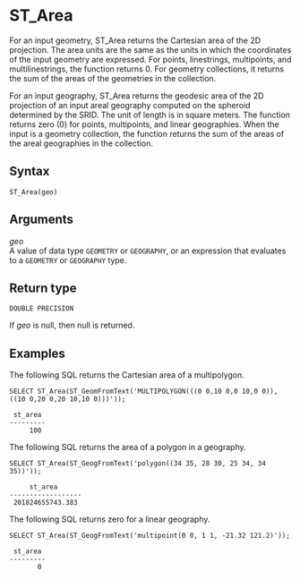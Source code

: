# ST\_Area<a name="ST_Area-function"></a>

For an input geometry, ST\_Area returns the Cartesian area of the 2D projection\. The area units are the same as the units in which the coordinates of the input geometry are expressed\. For points, linestrings, multipoints, and multilinestrings, the function returns 0\. For geometry collections, it returns the sum of the areas of the geometries in the collection\. 

For an input geography, ST\_Area returns the geodesic area of the 2D projection of an input areal geography computed on the spheroid determined by the SRID\. The unit of length is in square meters\. The function returns zero \(0\) for points, multipoints, and linear geographies\. When the input is a geometry collection, the function returns the sum of the areas of the areal geographies in the collection\.

## Syntax<a name="ST_Area-function-syntax"></a>

```
ST_Area(geo)
```

## Arguments<a name="ST_Area-function-arguments"></a>

 *geo*   
A value of data type `GEOMETRY` or `GEOGRAPHY`, or an expression that evaluates to a `GEOMETRY` or `GEOGRAPHY` type\.

## Return type<a name="ST_Area-function-return"></a>

`DOUBLE PRECISION`

If *geo* is null, then null is returned\.

## Examples<a name="ST_Area-function-examples"></a>

The following SQL returns the Cartesian area of a multipolygon\. 

```
SELECT ST_Area(ST_GeomFromText('MULTIPOLYGON(((0 0,10 0,0 10,0 0)),((10 0,20 0,20 10,10 0)))'));
```

```
 st_area
---------
     100
```

The following SQL returns the area of a polygon in a geography\. 

```
SELECT ST_Area(ST_GeogFromText('polygon((34 35, 28 30, 25 34, 34 35))'));
```

```
     st_area
------------------
 201824655743.383
```

The following SQL returns zero for a linear geography\. 

```
SELECT ST_Area(ST_GeogFromText('multipoint(0 0, 1 1, -21.32 121.2)'));
```

```
 st_area
---------
       0
```